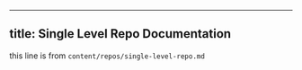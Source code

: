 
---
title:  Single Level Repo Documentation
---

this line is from `content/repos/single-level-repo.md`
